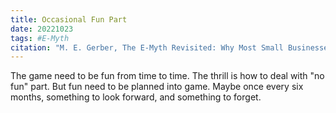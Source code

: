 ```yaml
---
title: Occasional Fun Part
date: 20221023
tags: #E-Myth
citation: "M. E. Gerber, The E-Myth Revisited: Why Most Small Businesses Don’t Work and What to Do About It. Harper Collins, 2009."
---
```

The game need to be fun from time to time. The thrill is how to deal with "no fun" part. But fun need to be planned into game. Maybe once every six months, something to look forward, and something to forget.